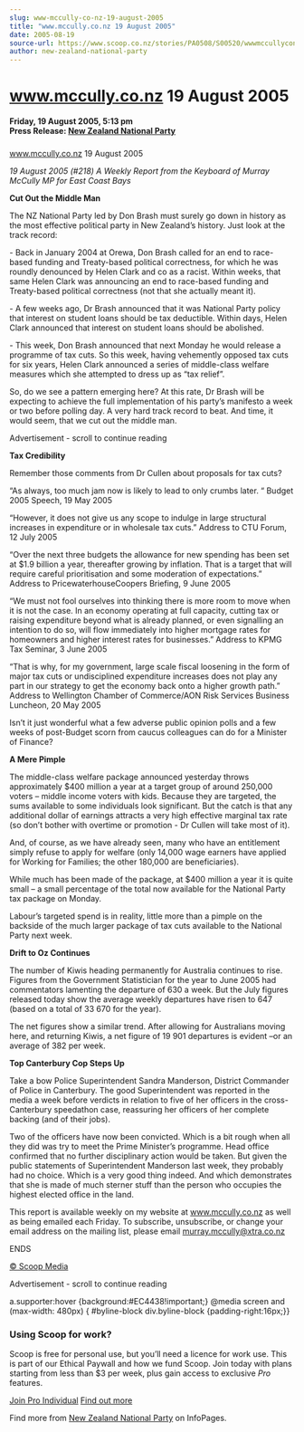 ```yaml
---
slug: www-mccully-co-nz-19-august-2005
title: "www.mccully.co.nz 19 August 2005"
date: 2005-08-19
source-url: https://www.scoop.co.nz/stories/PA0508/S00520/wwwmccullyconz-19-august-2005.htm
author: new-zealand-national-party
---
```

www.mccully.co.nz 19 August 2005
================================

**Friday, 19 August 2005, 5:13 pm**  
**Press Release: [New Zealand National Party](https://info.scoop.co.nz/New_Zealand_National_Party)**

### 

www.mccully.co.nz 19 August 2005

_19 August 2005 (#218) A Weekly Report from the Keyboard of Murray McCully MP for East Coast Bays_

**Cut Out the Middle Man**

The NZ National Party led by Don Brash must surely go down in history as the most effective political party in New Zealand’s history. Just look at the track record:

\- Back in January 2004 at Orewa, Don Brash called for an end to race-based funding and Treaty-based political correctness, for which he was roundly denounced by Helen Clark and co as a racist. Within weeks, that same Helen Clark was announcing an end to race-based funding and Treaty-based political correctness (not that she actually meant it).

\- A few weeks ago, Dr Brash announced that it was National Party policy that interest on student loans should be tax deductible. Within days, Helen Clark announced that interest on student loans should be abolished.

\- This week, Don Brash announced that next Monday he would release a programme of tax cuts. So this week, having vehemently opposed tax cuts for six years, Helen Clark announced a series of middle-class welfare measures which she attempted to dress up as “tax relief”.

So, do we see a pattern emerging here? At this rate, Dr Brash will be expecting to achieve the full implementation of his party’s manifesto a week or two before polling day. A very hard track record to beat. And time, it would seem, that we cut out the middle man.

Advertisement - scroll to continue reading





**Tax Credibility**

Remember those comments from Dr Cullen about proposals for tax cuts?

“As always, too much jam now is likely to lead to only crumbs later. “ Budget 2005 Speech, 19 May 2005

“However, it does not give us any scope to indulge in large structural increases in expenditure or in wholesale tax cuts.” Address to CTU Forum, 12 July 2005

“Over the next three budgets the allowance for new spending has been set at $1.9 billion a year, thereafter growing by inflation. That is a target that will require careful prioritisation and some moderation of expectations.” Address to PricewaterhouseCoopers Briefing, 9 June 2005

“We must not fool ourselves into thinking there is more room to move when it is not the case. In an economy operating at full capacity, cutting tax or raising expenditure beyond what is already planned, or even signalling an intention to do so, will flow immediately into higher mortgage rates for homeowners and higher interest rates for businesses.” Address to KPMG Tax Seminar, 3 June 2005

“That is why, for my government, large scale fiscal loosening in the form of major tax cuts or undisciplined expenditure increases does not play any part in our strategy to get the economy back onto a higher growth path.” Address to Wellington Chamber of Commerce/AON Risk Services Business Luncheon, 20 May 2005

Isn’t it just wonderful what a few adverse public opinion polls and a few weeks of post-Budget scorn from caucus colleagues can do for a Minister of Finance?

**A Mere Pimple**

The middle-class welfare package announced yesterday throws approximately $400 million a year at a target group of around 250,000 voters – middle income voters with kids. Because they are targeted, the sums available to some individuals look significant. But the catch is that any additional dollar of earnings attracts a very high effective marginal tax rate (so don’t bother with overtime or promotion - Dr Cullen will take most of it).

And, of course, as we have already seen, many who have an entitlement simply refuse to apply for welfare (only 14,000 wage earners have applied for Working for Families; the other 180,000 are beneficiaries).

While much has been made of the package, at $400 million a year it is quite small – a small percentage of the total now available for the National Party tax package on Monday.

Labour’s targeted spend is in reality, little more than a pimple on the backside of the much larger package of tax cuts available to the National Party next week.

**Drift to Oz Continues**

The number of Kiwis heading permanently for Australia continues to rise. Figures from the Government Statistician for the year to June 2005 had commentators lamenting the departure of 630 a week. But the July figures released today show the average weekly departures have risen to 647 (based on a total of 33 670 for the year).

The net figures show a similar trend. After allowing for Australians moving here, and returning Kiwis, a net figure of 19 901 departures is evident –or an average of 382 per week.

**Top Canterbury Cop Steps Up**

Take a bow Police Superintendent Sandra Manderson, District Commander of Police in Canterbury. The good Superintendent was reported in the media a week before verdicts in relation to five of her officers in the cross-Canterbury speedathon case, reassuring her officers of her complete backing (and of their jobs).

Two of the officers have now been convicted. Which is a bit rough when all they did was try to meet the Prime Minister’s programme. Head office confirmed that no further disciplinary action would be taken. But given the public statements of Superintendent Manderson last week, they probably had no choice. Which is a very good thing indeed. And which demonstrates that she is made of much sterner stuff than the person who occupies the highest elected office in the land.

This report is available weekly on my website at www.mccully.co.nz as well as being emailed each Friday. To subscribe, unsubscribe, or change your email address on the mailing list, please email murray.mccully@xtra.co.nz

ENDS

  

[© Scoop Media](http://www.scoop.co.nz/about/terms.html)  

Advertisement - scroll to continue reading



a.supporter:hover {background:#EC4438!important;} @media screen and (max-width: 480px) { #byline-block div.byline-block {padding-right:16px;}}

### Using Scoop for work?

Scoop is free for personal use, but you’ll need a licence for work use. This is part of our Ethical Paywall and how we fund Scoop. Join today with plans starting from less than $3 per week, plus gain access to exclusive _Pro_ features.  
  
[Join Pro Individual](https://pro.scoop.co.nz/Individual/?from=ProIn24) [Find out more](https://pro.scoop.co.nz/using-scoop-for-work/?from=ProIn24)

Find more from [New Zealand National Party](https://info.scoop.co.nz/New_Zealand_National_Party) on InfoPages.